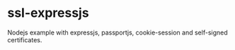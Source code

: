 # ssl-expressjs
Nodejs example with expressjs, passportjs, cookie-session and self-signed certificates.
